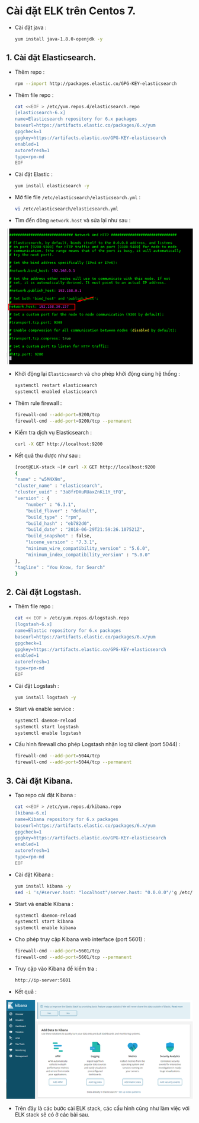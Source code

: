 # Cài đặt ELK trên Centos 7.

- Cài đặt java :

    ```sh
    yum install java-1.8.0-openjdk -y
    ```

## 1. Cài đặt Elasticsearch.

- Thêm repo :

    ```sh
    rpm --import http://packages.elastic.co/GPG-KEY-elasticsearch
    ```

- Thêm file repo :

    ```sh
    cat <<EOF > /etc/yum.repos.d/elasticsearch.repo
    [elasticsearch-6.x]
    name=Elasticsearch repository for 6.x packages
    baseurl=https://artifacts.elastic.co/packages/6.x/yum
    gpgcheck=1
    gpgkey=https://artifacts.elastic.co/GPG-KEY-elasticsearch
    enabled=1
    autorefresh=1
    type=rpm-md
    EOF
    ```

- Cài đặt Elastic :

    ```sh
    yum install elasticsearch -y
    ```

- Mở file file `/etc/elasticsearch/elasticsearch.yml` :

    ```sh
    vi /etc/elasticsearch/elasticsearch.yml
    ```

- Tìm đến dòng `network.host` và sửa lại như sau :

![network.host](/images/network.host.png)

- Khởi động lại `Elasticsearch` và cho phép khởi động cùng hệ thống :

    ```sh
    systemctl restart elasticsearch
    systemctl enabled elasticsearch
    ```

- Thêm rule firewall :

    ```sh
    firewall-cmd --add-port=9200/tcp
    firewall-cmd --add-port=9200/tcp --permanent
    ```

- Kiểm tra dịch vụ Elasticsearch :

    ```sh
    curl -X GET http://localhost:9200
    ```

- Kết quả thu được như sau :

    ```sh
    [root@ELK-stack ~]# curl -X GET http://localhost:9200
    {
    "name" : "w5M4X9m",
    "cluster_name" : "elasticsearch",
    "cluster_uuid" : "3a8frDXuRUaxZnKi1Y_tFQ",
    "version" : {
        "number" : "6.3.1",
        "build_flavor" : "default",
        "build_type" : "rpm",
        "build_hash" : "eb782d0",
        "build_date" : "2018-06-29T21:59:26.107521Z",
        "build_snapshot" : false,
        "lucene_version" : "7.3.1",
        "minimum_wire_compatibility_version" : "5.6.0",
        "minimum_index_compatibility_version" : "5.0.0"
    },
    "tagline" : "You Know, for Search"
    }

    ```

## 2. Cài đặt Logstash.

- Thêm file repo :

    ```sh
    cat << EOF > /etc/yum.repos.d/logstash.repo
    [logstash-6.x]
    name=Elastic repository for 6.x packages
    baseurl=https://artifacts.elastic.co/packages/6.x/yum
    gpgcheck=1
    gpgkey=https://artifacts.elastic.co/GPG-KEY-elasticsearch
    enabled=1
    autorefresh=1
    type=rpm-md
    EOF
    ```

- Cài đặt Logstash :

    ```sh
    yum install logstash -y
    ```

- Start và enable service :

    ```sh
    systemctl daemon-reload
    systemctl start logstash
    systemctl enable logstash
    ```

- Cấu hình firewall cho phép Logstash nhận log từ client (port 5044) :

    ```sh
    firewall-cmd --add-port=5044/tcp
    firewall-cmd --add-port=5044/tcp --permanent
    ```

## 3. Cài đặt Kibana.

- Tạo repo cài đặt Kibana :

    ```sh
    cat <<EOF > /etc/yum.repos.d/kibana.repo
    [kibana-6.x]
    name=Kibana repository for 6.x packages
    baseurl=https://artifacts.elastic.co/packages/6.x/yum
    gpgcheck=1
    gpgkey=https://artifacts.elastic.co/GPG-KEY-elasticsearch
    enabled=1
    autorefresh=1
    type=rpm-md
    EOF
    ```

- Cài đặt Kibana :

    ```sh
    yum install kibana -y
    sed -i 's/#server.host: "localhost"/server.host: "0.0.0.0"/'g /etc/kibana/kibana.yml
    ```

- Start và enable Kibana :

    ```sh
    systemctl daemon-reload
    systemctl start kibana
    systemctl enable kibana
    ```

- Cho phép truy cập Kibana web interface (port 5601) :

    ```sh
    firewall-cmd --add-port=5601/tcp
    firewall-cmd --add-port=5601/tcp --permanent
    ```

- Truy cập vào Kibana để kiểm tra :

    ```sh
    http://ip-server:5601
    ```

- Kết quả :

![elk-2](/images/elk-2.PNG)

- Trên đây là các bước cài ELK stack, các cấu hình cũng như làm việc với ELK stack sẽ có ở các bài sau.